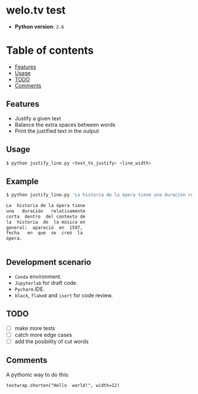 # welo.tv test

* **Python version**: `3.6`

# Table of contents

* [Features](#features)   
* [Usage](#usage)  
* [TODO](#todo)  
* [Comments](#comments)  

## Features

* Justify a given text
* Balance the extra spaces between words
* Print the justified text in the output 


## Usage
```bash
$ python justify_line.py <text_to_justify> <line_width> 
```

## Example

```bash
$ python justify_line.py 'La historia de la ópera tiene una duración relativamente corta dentro del contexto de la historia de la música en general: apareció en 1597, fecha en que se creó la primera ópera.' 30

La  historia de la ópera tiene
una   duración   relativamente  
corta  dentro  del contexto de
la  historia  de  la música en
general:  apareció  en  1597, 
fecha   en  que  se  creó  la 
ópera.
 
```

## Development scenario

* `Conda` environment.
* `Jupyterlab` for draft code.
* `Pycharm` IDE.
* `black`, `flake8` and `isort` for code review.

## TODO

- [ ] make more tests
- [ ] catch more edge cases
- [ ] add the posibility of cut words

## Comments

A pythonic way to do this:

`textwrap.shorten("Hello  world!", width=12)`

